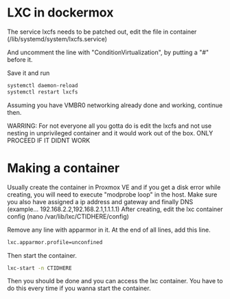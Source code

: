 # LXC in dockermox
The service lxcfs needs to be patched out, edit the file in container (/lib/systemd/system/lxcfs.service)

And uncomment the line with "ConditionVirtualization", by putting a "#" before it.

Save it and run 

```bash
systemctl daemon-reload
systemctl restart lxcfs
```

Assuming you have VMBR0 networking already done and working, continue then.

WARRING: For not everyone all you gotta do is edit the lxcfs and not use nesting in unprivileged container and it would work out of the box.
ONLY PROCEED IF IT DIDNT WORK

# Making a container

Usually create the container in Proxmox VE and if you get a disk error while creating, you will need to execute "modprobe loop" in the host.
Make sure you also have assigned a ip address and gateway and finally DNS (example... 192.168.2.2,192.168.2.1,1.1.1.1)
After creating, edit the lxc container config (nano /var/lib/lxc/CTIDHERE/config)

Remove any line with apparmor in it.
At the end of all lines, add this line.
```bash
lxc.apparmor.profile=unconfined
```
Then start the container.
```bash
lxc-start -n CTIDHERE
```

Then you should be done and you can access the lxc container. You have to do this every time if you wanna start the container.
